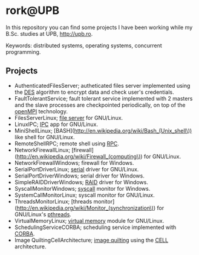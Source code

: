rork@UPB
=========

In this repository you can find some projects I have been working while my B.Sc.
studies at UPB, http://upb.ro.

Keywords: distributed systems, operating systems, concurrent programming.

Projects
-------------
- AuthenticatedFilesServer; autheticated files server implemented using the [DES](http://en.wikipedia.org/wiki/Data_Encryption_Standard) algorithm to encrypt data and check user's credentials.
- FaultTolerantService; fault tolerant service implemented with 2 masters and the slave processes are checkpointed periodically, on top of the [openMPI](http://en.wikipedia.org/wiki/Open_MPI) technology.
- FilesServerLinux; [file server](http://en.wikipedia.org/wiki/File_server) for GNU/Linux.
- LinuxIPC; [IPC](http://en.wikipedia.org/wiki/Inter-process_communication) app for GNU/Linux.
- MiniShellLinux; [BASH](http://en.wikipedia.org/wiki/Bash_(Unix_shell\)) like shell for GNU/Linux.
- RemoteShellRPC; remote shell using [RPC](http://en.wikipedia.org/wiki/Remote_procedure_call).
- NetworkFirewallLinux; [firewall](http://en.wikipedia.org/wiki/Firewall_(computing\)) for GNU/Linux.
- NetworkFirewallWindows; firewall for Windows.
- SerialPortDriverLinux; [serial](http://en.wikipedia.org/wiki/Device_driver) driver for GNU/Linux.
- SerialPortDriverWindows; serial driver for Windows.
- SimpleRAIDDriverWindows; [RAID](http://en.wikipedia.org/wiki/RAID) driver for Windows.
- SyscallMonitorWindows; [syscall](http://en.wikipedia.org/wiki/System_call) monitor for Windows.
- SystemCallMonitorLinux; syscall monitor for GNU/Linux.
- ThreadsMonitorLinux; [threads monitor](http://en.wikipedia.org/wiki/Monitor_(synchronization\)) for GNU/Linux's [pthreads](http://en.wikipedia.org/wiki/POSIX_Threads).
- VirtualMemoryLinux; [virtual memory](http://en.wikipedia.org/wiki/Virtual_memory) module for GNU/Linux.
- SchedulingServiceCORBA; scheduling service implemented with [CORBA](http://en.wikipedia.org/wiki/Common_Object_Request_Broker_Architecture).
- Image QuiltingCellArchitecture; [image quilting](http://en.wikipedia.org/wiki/Texture_synthesis) using the [CELL](http://en.wikipedia.org/wiki/CELL) architecture.

